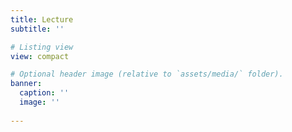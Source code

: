 ```yaml
---
title: Lecture
subtitle: ''

# Listing view
view: compact

# Optional header image (relative to `assets/media/` folder).
banner:
  caption: ''
  image: ''
  
---
```

 
